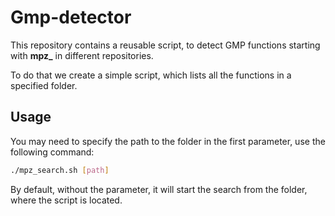 # Gmp-detector

This repository contains a reusable script, to detect GMP functions starting with **mpz_** in different repositories.

To do that we create a simple script, which lists all the functions in a specified folder.

## Usage

You may need to specify the path to the folder in the first parameter, use the following command:

~~~~bash
./mpz_search.sh [path]
~~~~

By default, without the parameter, it will start the search from the folder, where the script is located.
